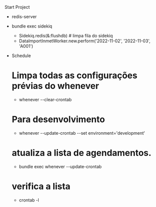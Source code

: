 Start Project

- redis-server
- bundle exec sidekiq
    - Sidekiq.redis(&:flushdb) # limpa fila do sidekiq
    - DataImportInmetWorker.new.perform('2022-11-02', '2022-11-03', 'A001')





- Schedule
    # Limpa todas as configurações prévias do whenever
    - whenever --clear-crontab
    
    # Para desenvolvimento
    - whenever --update-crontab --set environment='development'

    # atualiza a lista de agendamentos.
    - bundle exec whenever --update-crontab
    
    # verifica a lista
    - crontab -l
    

